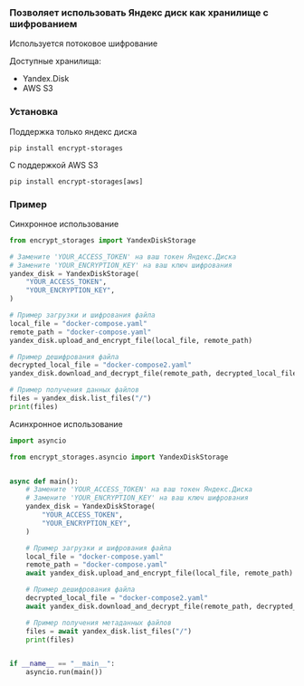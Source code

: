 ### Позволяет использовать Яндекс диск как хранилище с шифрованием

Используется потоковое шифрование

Доступные хранилища:

- Yandex.Disk
- AWS S3

### Установка

Поддержка только яндекс диска

```shell
pip install encrypt-storages
```

С поддержкой AWS S3

```shell
pip install encrypt-storages[aws]
```

### Пример

Синхронное использование

```python
from encrypt_storages import YandexDiskStorage

# Замените 'YOUR_ACCESS_TOKEN' на ваш токен Яндекс.Диска
# Замените 'YOUR_ENCRYPTION_KEY' на ваш ключ шифрования
yandex_disk = YandexDiskStorage(
    "YOUR_ACCESS_TOKEN",
    "YOUR_ENCRYPTION_KEY",
)

# Пример загрузки и шифрования файла
local_file = "docker-compose.yaml"
remote_path = "docker-compose.yaml"
yandex_disk.upload_and_encrypt_file(local_file, remote_path)

# Пример дешифрования файла
decrypted_local_file = "docker-compose2.yaml"
yandex_disk.download_and_decrypt_file(remote_path, decrypted_local_file)

# Пример получения данных файлов
files = yandex_disk.list_files("/")
print(files)
```

Асинхронное использование

```python
import asyncio

from encrypt_storages.asyncio import YandexDiskStorage


async def main():
    # Замените 'YOUR_ACCESS_TOKEN' на ваш токен Яндекс.Диска
    # Замените 'YOUR_ENCRYPTION_KEY' на ваш ключ шифрования
    yandex_disk = YandexDiskStorage(
        "YOUR_ACCESS_TOKEN",
        "YOUR_ENCRYPTION_KEY",
    )

    # Пример загрузки и шифрования файла
    local_file = "docker-compose.yaml"
    remote_path = "docker-compose.yaml"
    await yandex_disk.upload_and_encrypt_file(local_file, remote_path)

    # Пример дешифрования файла
    decrypted_local_file = "docker-compose2.yaml"
    await yandex_disk.download_and_decrypt_file(remote_path, decrypted_local_file)

    # Пример получения метаданных файлов
    files = await yandex_disk.list_files("/")
    print(files)


if __name__ == "__main__":
    asyncio.run(main())

```